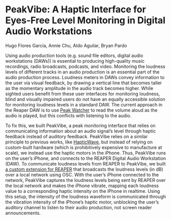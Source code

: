 # PeakVibe: A Haptic Interface for Eyes-Free Level Monitoring in Digital Audio Workstations
Hugo Flores García, Annie Chu, Aldo Aguilar, Bryan Pardo

Using audio production tools (e.g. sound file editors, digital audio workstations (DAWs)) 
is essential to producing high-quality music recordings, radio broadcasts, podcasts, and
video. Monitoring the loudness levels of different tracks in an audio production is an 
essential part of the audio production process.  Loudness meters in DAWs convey information 
to the user via visual feedback, by drawing a vertical line that becomes taller as the 
momentary amplitude in the audio track becomes higher.  While sighted users benefit from 
these user interfaces for monitoring loudness, blind and visually impaired users do not 
have an equally accessible solution for monitoring loudness levels in a standard DAW. 
The current approach in the Reaper DAW is to use 
[Peak Watcher](https://reaperaccessibility.com/wiki/Monitoring_levels_when_you_can%27t_see_the_meters)
to read the volume aloud as the audio is played, but this conflicts with listening to the audio.

To fix this, we built PeakVibe, a peak monitoring interface that relies on communicating information 
about an audio signal’s level through haptic feedback instead of auditory feedback. 
PeakVibe relies on a similar principle to previous works, like [HapticWave](https://dl.acm.org/doi/10.1145/2858036.2858304), 
but instead of relying on custom-built hardware (which is prohibitively expensive to manufacture at scale), 
we instead use the haptic motors in the iPhone. Thus, PeakVibe runs on the user’s iPhone, and 
connects to the REAPER Digital  Audio Workstation (DAW). To communicate loudness levels from REAPER to PeakVibe, we built 
[a custom extension for REAPER](https://github.com/interactiveaudiolab/peakvibe-reaper) that broadcasts the 
loudness levels (in dB) over a local  network using OSC. With the user’s iPhone connected to the network, 
PeakVibe captures  the loudness levels being sent by REAPER over the local network and makes the iPhone 
vibrate, mapping each loudness value to a corresponding haptic intensity on the iPhone 
in realtime. Using this setup, the intensity of the loudness waveform is communicated through 
the vibration intensity of the iPhone’s haptic motor, unblocking the user’s auditory channel 
to listen to their audio production, not screen reader announcements.  
